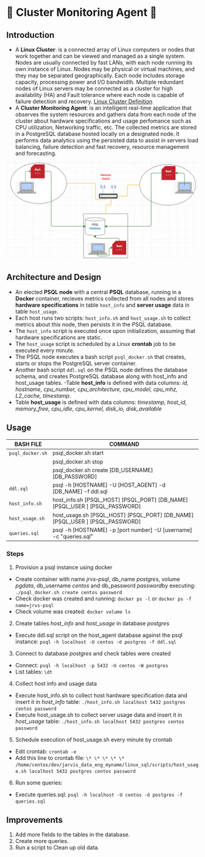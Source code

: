 # :microscope: Cluster Monitoring Agent :telescope:
## Introduction
- A **Linux Cluster**: is a connected array of Linux computers or nodes that work together and can be viewed and managed as a single system. Nodes are usually connected by fast LANs, with each node running its own instance of Linux. Nodes may be physical or virtual machines, and they may be separated geographically. Each node includes storage capacity, processing power and I/O bandwidth. Multiple redundant nodes of Linux servers may be connected as a cluster for high availability (HA) and Fault tolerance where each node is capable of failure detection and recovery.
[Linux Cluster Definition](https://susedefines.suse.com/definition/linux-cluster/)
- A **Cluster Monitoring Agent**: is an intelligent real-time application that observes the system resources and gathers data from each node of the cluster about hardware specifications and usage perfomance such as CPU utilization, Networking traffic, etc. The collected metrics are stored in a PostgreSQL database hosted locally on a designated node. It performs data analytics using the persisted data to assist in servers load balancing, failure detection and fast recovery, resource management and forecasting.

![Monitoring agent](./assets/monitor_agent.png "Monitoring Agent")
## Architecture and Design
- An elected **PSQL node** with a central **PSQL** database, running in a **Docker** container, recieves metrics collected from all nodes and stores **hardware specifications** in table `host_info` and **server usage** data in table `host_usage`.
- Each host runs two scripts: `host_info.sh` and `host_usage.sh` to collect metrics about this node, then persists it in the PSQL database.
- The `host_info` script is executed once upon initialization, assuming that hardware specifications are static.
- The `host_usage` script is scheduled by a Linux **crontab** job to be executed every minute.
- The PSQL node executes a bash script `psql_docker.sh` that creates, starts or stops the PostgreSQL server container.
- Another bash script `ddl.sql` on the PSQL node defines the database schema, and creates PostgreSQL database along with host_info and host_usage tables.
-Table **host_info** is defined with data columns: 
*id, hostname, cpu_number, cpu_architecture, cpu_model, cpu_mhz, L2_cache, timestamp*.
- Table **host_usage** is defined with data columns:
*timestamp, host_id, memory_free, cpu_idle, cpu_kernel, disk_io, disk_available*
## Usage

| BASH FILE | COMMAND |
| --------- | ------- |
| `psql_docker.sh` | psql_docker.sh start |
|                  | psql_docker.sh stop |
|                  | psql_docker.sh create [DB_USERNAME][DB_PASSWORD]
| `ddl.sql` | psql -h [HOSTNAME] -U [HOST_AGENT] -d  [DB_NAME] -f ddl.sql |
| `host_info.sh` | host_info.sh [PSQL_HOST] [PSQL_PORT] [DB_NAME] [PSQL_USER ] [PSQL_PASSWORD] |
| `host_usage.sh` | host_usage.sh  [PSQL_HOST] [PSQL_PORT] [DB_NAME] [PSQL_USER ] [PSQL_PASSWORD]|
| `queries.sql` | psql -h [HOSTNAME] -p [port number] -U [username] -c "queries.sql" |


### Steps
1. Provision a psql instance using docker
  - Create container with name *jrvs-psql*, db_name *postgres*, volume *pgdata*, db_username *centos* and db_password *password*by executing: 
`./psql_docker.sh create centos password`
  - Check docker was created and running: 
`docker ps -l`      or      `docker ps -f name=jrvs-psql`
  - Check volume was created: 
`docker volume ls`

2. Create tables *host_info* and *host_usage* in database *postgres*
  - Execute ddl.sql script on the host_agent database against the psql instance: 
`psql -h localhost -U centos -d postgres -f ddl.sql`

3. Connect to database *postgres* and check tables were created
  - Connect: 
`psql -h localhost -p 5432 -U centos -W postgres`
  - List tables: 
`\dt`

4. Collect host info and usage data
  - Execute host_info.sh to collect host hardware specification data and insert it in *host_info* table: 
`./host_info.sh localhost 5432 postgres centos password`
  - Execute host_usage.sh to collect server usage data and insert it in *host_usage* table: 
`./host_info.sh localhost 5432 postgres centos password`

5. Schedule execution of host_usage.sh every minute by crontab
  - Edit crontab: 
`crontab -e`
  - Add this line to crontab file:
`\* \* \* \* \* /home/centos/dev/jarvis_data_eng_myname/linux_sql/scripts/host_usage.sh localhost 5432 postgres centos password`

6. Run some queries:
  - Execute queries.sql: 
`psql -h localhost -U centos -d postgres -f queries.sql`

## Improvements
1. Add more fields to the tables in the database.
2. Create more queries.
3. Run a script to Clean up old data.
